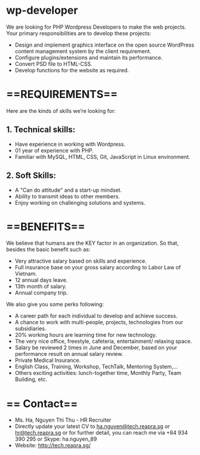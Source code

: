 # wp-developer
We are looking for PHP Wordpress Developers to make the web projects. Your primary responsibilities are to develop these projects:

- Design and implement graphics interface on the open source WordPress content management system by the client requirement.
- Configure plugins/extensions and maintain its performance.
- Convert PSD file to HTML-CSS.
- Develop functions for the website as required.

# ==REQUIREMENTS==
Here are the kinds of skills we’re looking for:

## 1. Technical skills:
- Have experience in working with Wordpress.
- 01 year of experience with PHP.
- Familiar with MySQL, HTML, CSS, Git, JavaScript in Linux environment.
## 2. Soft Skills:
- A "Can do attitude" and a start-up mindset.
- Ability to transmit ideas to other members.
- Enjoy working on challenging solutions and systems.

# ==BENEFITS==

We believe that humans are the KEY factor in an organization. So that, besides the basic benefit such as:

- Very attractive salary based on skills and experience.
- Full insurance base on your gross salary according to Labor Law of Vietnam.
- 12 annual days leave.
- 13th month of salary.
- Annual company trip.

We also give you some perks following:

- A career path for each individual to develop and achieve success.
- A chance to work with multi-people, projects, technologies from our subsidiaries.
- 20% working hours are learning time for new technology.
- The very nice office, freestyle, cafeteria, entertainment/ relaxing space.
- Salary be reviewed 2 times in June and December, based on your performance result on annual salary review.
- Private Medical Insurance.
- English Class, Training, Workshop, TechTalk, Mentoring System,...
- Others exciting activities: lunch-together time, Monthly Party, Team Building, etc.

# == Contact==
- Ms. Ha, Nguyen Thi Thu - HR Recruiter
- Directly update your latest CV to ha.nguyen@tech.reapra.sg or hr@tech.reapra.sg
or for further detail, you can reach me via +84 934 390 295 or Skype: ha.nguyen_89
- Website: http://tech.reapra.sg/
